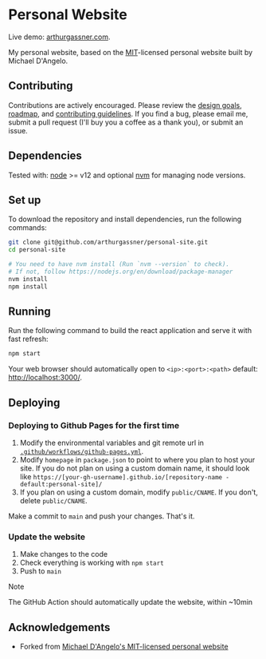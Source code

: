 # Personal Website

Live demo: [arthurgassner.com](https://arthurgassner.com).

My personal website, based on the [MIT](https://github.com/mldangelo/personal-site/blob/main/LICENSE)-licensed personal website built by Michael D'Angelo.

## Contributing

Contributions are actively encouraged. Please review the [design goals](./docs/design-goals.md), [roadmap](./docs/roadmap.md), and [contributing guidelines](./docs/contributing.md). If you find a bug, please email me, submit a pull request (I'll buy you a coffee as a thank you), or submit an issue.

## Dependencies

Tested with: [node](https://nodejs.org/) >= v12 and optional [nvm](https://github.com/nvm-sh/nvm#installing-and-updating) for managing node versions.

## Set up

To download the repository and install dependencies, run the following commands:

```bash
git clone git@github.com/arthurgassner/personal-site.git
cd personal-site

# You need to have nvm install (Run `nvm --version` to check). 
# If not, follow https://nodejs.org/en/download/package-manager
nvm install 
npm install
```

## Running

Run the following command to build the react application and serve it with fast refresh:

```bash
npm start
```

Your web browser should automatically open to `<ip>:<port>:<path>` default: [http://localhost:3000/](http://localhost:3000/).

## Deploying

### Deploying to Github Pages for the first time

1. Modify the environmental variables and git remote url in [`.github/workflows/github-pages.yml`](.github/workflows/github-pages.yml).
2. Modify `homepage` in `package.json` to point to where you plan to host your site. If you do not plan on using a custom domain name, it should look like `https://[your-gh-username].github.io/[repository-name - default:personal-site]/`
3. If you plan on using a custom domain, modify `public/CNAME`. If you don't, delete `public/CNAME`.

Make a commit to `main` and push your changes. That's it.

### Update the website

1. Make changes to the code
2. Check everything is working with `npm start`
3. Push to `main`
> [!NOTE]
> The GitHub Action should automatically update the website, within ~10min

## Acknowledgements

* Forked from [Michael D'Angelo's MIT-licensed personal website](https://github.com/mldangelo/personal-site)
